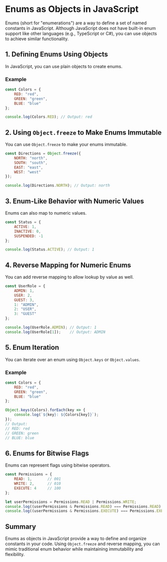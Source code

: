 
# Enums as Objects in JavaScript

Enums (short for "enumerations") are a way to define a set of named constants in JavaScript. Although JavaScript does not have built-in enum support like other languages (e.g., TypeScript or C#), you can use objects to achieve similar functionality.

## 1. Defining Enums Using Objects
In JavaScript, you can use plain objects to create enums.

### Example
```javascript
const Colors = {
    RED: "red",
    GREEN: "green",
    BLUE: "blue"
};

console.log(Colors.RED); // Output: red
```

## 2. Using `Object.freeze` to Make Enums Immutable
You can use `Object.freeze` to make your enums immutable.
```javascript
const Directions = Object.freeze({
    NORTH: "north",
    SOUTH: "south",
    EAST: "east",
    WEST: "west"
});

console.log(Directions.NORTH); // Output: north
```

## 3. Enum-Like Behavior with Numeric Values
Enums can also map to numeric values.
```javascript
const Status = {
    ACTIVE: 1,
    INACTIVE: 0,
    SUSPENDED: -1
};

console.log(Status.ACTIVE); // Output: 1
```

## 4. Reverse Mapping for Numeric Enums
You can add reverse mapping to allow lookup by value as well.
```javascript
const UserRole = {
    ADMIN: 1,
    USER: 2,
    GUEST: 3,
    1: "ADMIN",
    2: "USER",
    3: "GUEST"
};

console.log(UserRole.ADMIN); // Output: 1
console.log(UserRole[1]);    // Output: ADMIN
```

## 5. Enum Iteration
You can iterate over an enum using `Object.keys` or `Object.values`.

### Example
```javascript
const Colors = {
    RED: "red",
    GREEN: "green",
    BLUE: "blue"
};

Object.keys(Colors).forEach(key => {
    console.log(`${key}: ${Colors[key]}`);
});
// Output:
// RED: red
// GREEN: green
// BLUE: blue
```

## 6. Enums for Bitwise Flags
Enums can represent flags using bitwise operators.
```javascript
const Permissions = {
    READ: 1,       // 001
    WRITE: 2,      // 010
    EXECUTE: 4     // 100
};

let userPermissions = Permissions.READ | Permissions.WRITE;
console.log((userPermissions & Permissions.READ) === Permissions.READ); // Output: true
console.log((userPermissions & Permissions.EXECUTE) === Permissions.EXECUTE); // Output: false
```

## Summary
Enums as objects in JavaScript provide a way to define and organize constants in your code. Using `Object.freeze` and reverse mapping, you can mimic traditional enum behavior while maintaining immutability and flexibility.
